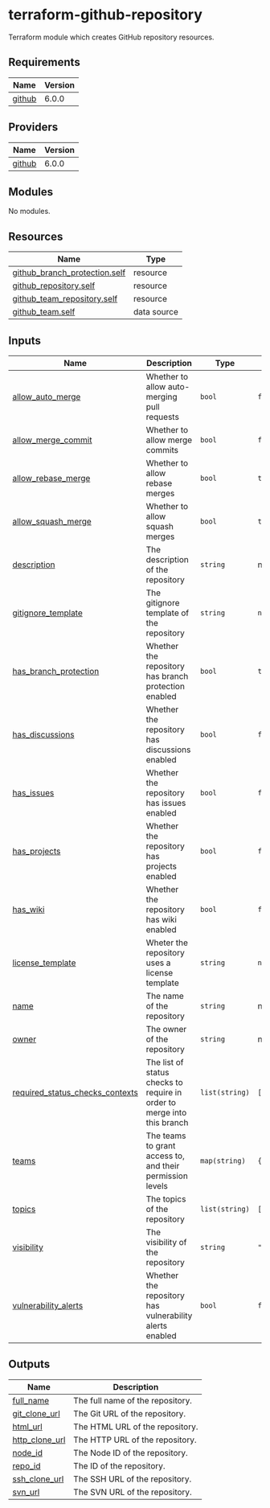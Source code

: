 # terraform-github-repository
Terraform module which creates GitHub repository resources.

<!-- BEGIN_TF_DOCS -->
## Requirements

| Name | Version |
|------|---------|
| <a name="requirement_github"></a> [github](#requirement\_github) | 6.0.0 |

## Providers

| Name | Version |
|------|---------|
| <a name="provider_github"></a> [github](#provider\_github) | 6.0.0 |

## Modules

No modules.

## Resources

| Name | Type |
|------|------|
| [github_branch_protection.self](https://registry.terraform.io/providers/integrations/github/6.0.0/docs/resources/branch_protection) | resource |
| [github_repository.self](https://registry.terraform.io/providers/integrations/github/6.0.0/docs/resources/repository) | resource |
| [github_team_repository.self](https://registry.terraform.io/providers/integrations/github/6.0.0/docs/resources/team_repository) | resource |
| [github_team.self](https://registry.terraform.io/providers/integrations/github/6.0.0/docs/data-sources/team) | data source |

## Inputs

| Name | Description | Type | Default | Required |
|------|-------------|------|---------|:--------:|
| <a name="input_allow_auto_merge"></a> [allow\_auto\_merge](#input\_allow\_auto\_merge) | Whether to allow auto-merging pull requests | `bool` | `false` | no |
| <a name="input_allow_merge_commit"></a> [allow\_merge\_commit](#input\_allow\_merge\_commit) | Whether to allow merge commits | `bool` | `false` | no |
| <a name="input_allow_rebase_merge"></a> [allow\_rebase\_merge](#input\_allow\_rebase\_merge) | Whether to allow rebase merges | `bool` | `true` | no |
| <a name="input_allow_squash_merge"></a> [allow\_squash\_merge](#input\_allow\_squash\_merge) | Whether to allow squash merges | `bool` | `true` | no |
| <a name="input_description"></a> [description](#input\_description) | The description of the repository | `string` | n/a | yes |
| <a name="input_gitignore_template"></a> [gitignore\_template](#input\_gitignore\_template) | The gitignore template of the repository | `string` | `null` | no |
| <a name="input_has_branch_protection"></a> [has\_branch\_protection](#input\_has\_branch\_protection) | Whether the repository has branch protection enabled | `bool` | `true` | no |
| <a name="input_has_discussions"></a> [has\_discussions](#input\_has\_discussions) | Whether the repository has discussions enabled | `bool` | `false` | no |
| <a name="input_has_issues"></a> [has\_issues](#input\_has\_issues) | Whether the repository has issues enabled | `bool` | `false` | no |
| <a name="input_has_projects"></a> [has\_projects](#input\_has\_projects) | Whether the repository has projects enabled | `bool` | `false` | no |
| <a name="input_has_wiki"></a> [has\_wiki](#input\_has\_wiki) | Whether the repository has wiki enabled | `bool` | `false` | no |
| <a name="input_license_template"></a> [license\_template](#input\_license\_template) | Wheter the repository uses a license template | `string` | `null` | no |
| <a name="input_name"></a> [name](#input\_name) | The name of the repository | `string` | n/a | yes |
| <a name="input_owner"></a> [owner](#input\_owner) | The owner of the repository | `string` | n/a | yes |
| <a name="input_required_status_checks_contexts"></a> [required\_status\_checks\_contexts](#input\_required\_status\_checks\_contexts) | The list of status checks to require in order to merge into this branch | `list(string)` | `[]` | no |
| <a name="input_teams"></a> [teams](#input\_teams) | The teams to grant access to, and their permission levels | `map(string)` | `{}` | no |
| <a name="input_topics"></a> [topics](#input\_topics) | The topics of the repository | `list(string)` | `[]` | no |
| <a name="input_visibility"></a> [visibility](#input\_visibility) | The visibility of the repository | `string` | `"private"` | no |
| <a name="input_vulnerability_alerts"></a> [vulnerability\_alerts](#input\_vulnerability\_alerts) | Whether the repository has vulnerability alerts enabled | `bool` | `false` | no |

## Outputs

| Name | Description |
|------|-------------|
| <a name="output_full_name"></a> [full\_name](#output\_full\_name) | The full name of the repository. |
| <a name="output_git_clone_url"></a> [git\_clone\_url](#output\_git\_clone\_url) | The Git URL of the repository. |
| <a name="output_html_url"></a> [html\_url](#output\_html\_url) | The HTML URL of the repository. |
| <a name="output_http_clone_url"></a> [http\_clone\_url](#output\_http\_clone\_url) | The HTTP URL of the repository. |
| <a name="output_node_id"></a> [node\_id](#output\_node\_id) | The Node ID of the repository. |
| <a name="output_repo_id"></a> [repo\_id](#output\_repo\_id) | The ID of the repository. |
| <a name="output_ssh_clone_url"></a> [ssh\_clone\_url](#output\_ssh\_clone\_url) | The SSH URL of the repository. |
| <a name="output_svn_url"></a> [svn\_url](#output\_svn\_url) | The SVN URL of the repository. |
<!-- END_TF_DOCS -->
